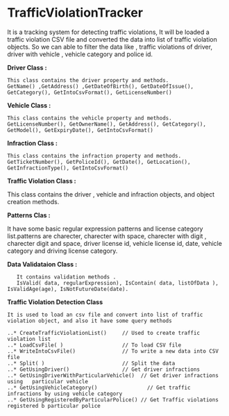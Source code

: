 # TrafficViolationTracker
It is a tracking system for detecting traffic violations, It will be loaded a traffic violation  CSV file and  converted the data into list of traffic violation objects.  So we can able to filter the data  like , traffic violations of  driver, driver with vehicle , vehicle category and police id.
 
**Driver Class :**

    This class contains the driver property and methods.
    GetName() ,GetAddress() ,GetDateOfBirth(), GetDateOfIssue(), GetCategory(), GetIntoCsvFormat(), GetLicenseNumber()
    
**Vehicle Class :**

    This class contains the vehicle property and methods.
    GetLicenseNumber(), GetOwnerName(), GetAddress(), GetCategory(), GetModel(), GetExpiryDate(), GetIntoCsvFormat()
    
**Infraction Class :**

    This class contains the infraction property and methods.
    GetTicketNumber(), GetPoliceId(), GetDate(), GetLocation(), GetInfractionType(), GetIntoCsvFormat()
    
**Traffic Violation Class :**

   This class contains the driver , vehicle and infraction objects, and object creation methods.
   
**Patterns Clas :**

It have some basic regular expression patterns and license category list.patterns are charecter, charecter with space, charecter with digit , charecter digit and space, driver license id, vehicle license id, date, vehicle category and driving license category.

**Data Validataion Class :**

```
   It contains validation methods . 
   IsValid( data, regularExpression), IsContain( data, listOfData ), IsValidAge(age), IsNotFutureDate(date).
   ```
**Traffic Violation Detection Class**

    It is used to load an csv file and convert into list of traffic violation object, and also it have some query methods 
    
    ..* CreateTrafficViolationList()     // Used to create traffic violation list
    ..* LoadCsvFile( )                   // To load CSV file
    ..* WriteIntoCsvFile()               // To write a new data into CSV file
    ..* Split( )                         // Split the data
    ..* GetUsingDriver()                 // Get driver infractions   
    ..* GetUsingDriverWithParticularVehicle()  // Get driver infractions using   particular vehicle
    ..* GetUsingVehicleCategory()	             // Get traffic infractions by using vehicle category
    ..* GetUsingRegisteredByParticularPolice() // Get Traffic violations registered b particular police 
